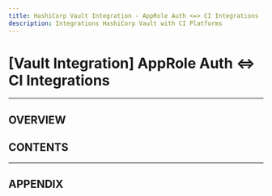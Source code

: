```yaml
---
title: HashiCorp Vault Integration - AppRole Auth <=> CI Integrations
description: Integrations HashiCorp Vault with CI Platforms 
---
```


# [Vault Integration] AppRole Auth <=> CI Integrations

---

## OVERVIEW


## CONTENTS

---

## APPENDIX


